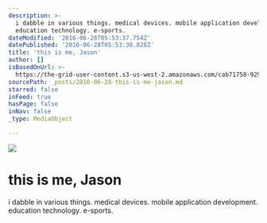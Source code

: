 ```yaml
---
description: >-
  i dabble in various things. medical devices. mobile application development.
  education technology. e-sports.
dateModified: '2016-06-28T05:53:37.754Z'
datePublished: '2016-06-28T05:53:38.028Z'
title: 'this is me, Jason'
author: []
isBasedOnUrl: >-
  https://the-grid-user-content.s3-us-west-2.amazonaws.com/cab71758-929c-47c5-8a6b-5afecc944f62.jpg
sourcePath: _posts/2016-06-28-this-is-me-jason.md
starred: false
inFeed: true
hasPage: false
inNav: false
_type: MediaObject

---
```

![](https://the-grid-user-content.s3-us-west-2.amazonaws.com/cab71758-929c-47c5-8a6b-5afecc944f62.jpg)

# this is me, Jason

i dabble in various things. medical devices. mobile application development. education technology. e-sports.